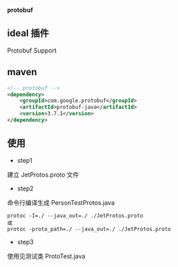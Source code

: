 **protobuf**

## ideal 插件
Protobuf Support

## maven
``` xml
<!-- protobuf -->
<dependency>     
    <groupId>com.google.protobuf</groupId>     
    <artifactId>protobuf-java</artifactId>     
    <version>3.7.1</version>
</dependency>
```

## 使用
- step1

建立 JetProtos.proto 文件

- step2

命令行编译生成 PersonTestProtos.java
```
protoc -I=./ --java_out=./ ./JetProtos.proto
或
protoc -proto_path=./ --java_out=./ ./JetProtos.proto
```

- step3

使用见测试类 ProtoTest.java



